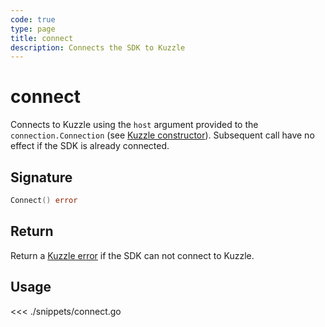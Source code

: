 ```yaml
---
code: true
type: page
title: connect
description: Connects the SDK to Kuzzle
---
```


# connect

Connects to Kuzzle using the `host` argument provided to the `connection.Connection` (see [Kuzzle constructor](/sdk/go/1/core-structs/kuzzle/constructor/#usage-go)).
Subsequent call have no effect if the SDK is already connected.

## Signature

```go
Connect() error
```

## Return

Return a [Kuzzle error](/sdk/go/1/essentials/error-handling) if the SDK can not connect to Kuzzle.

## Usage

<<< ./snippets/connect.go
